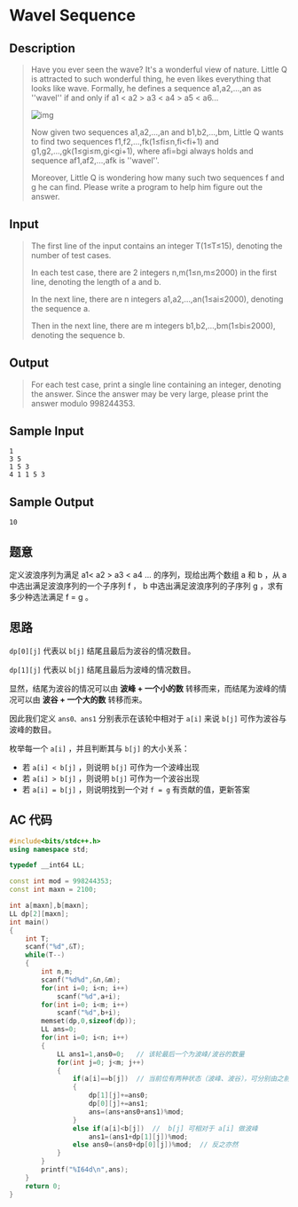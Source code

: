 # Wavel Sequence

## **Description**

> Have you ever seen the wave? It's a wonderful view of nature. Little Q is attracted to such wonderful thing, he even likes everything that looks like wave. Formally, he defines a sequence a1,a2,...,an as ''wavel'' if and only if a1 < a2 > a3 < a4 > a5 < a6...
>
> ![img](http://acm.hdu.edu.cn/data/images/C762-1012-1.jpg)
>
> Now given two sequences a1,a2,...,an and b1,b2,...,bm, Little Q wants to find two sequences f1,f2,...,fk(1≤fi≤n,fi<fi+1) and g1,g2,...,gk(1≤gi≤m,gi<gi+1), where afi=bgi always holds and sequence af1,af2,...,afk is ''wavel''.
>
> Moreover, Little Q is wondering how many such two sequences f and g he can find. Please write a program to help him figure out the answer.



## **Input**

> The first line of the input contains an integer T(1≤T≤15), denoting the number of test cases.
>
> In each test case, there are 2 integers n,m(1≤n,m≤2000) in the first line, denoting the length of a and b.
>
> In the next line, there are n integers a1,a2,...,an(1≤ai≤2000), denoting the sequence a.
>
> Then in the next line, there are m integers b1,b2,...,bm(1≤bi≤2000), denoting the sequence b.



## **Output**

> For each test case, print a single line containing an integer, denoting the answer. Since the answer may be very large, please print the answer modulo 998244353.



## **Sample Input**

    1
    3 5
    1 5 3
    4 1 1 5 3



## **Sample Output**

    10



## **题意**

定义波浪序列为满足 a1< a2 > a3 < a4 ... 的序列，现给出两个数组 a 和 b ，从 a 中选出满足波浪序列的一个子序列 f ， b 中选出满足波浪序列的子序列 g ，求有多少种选法满足 f = g 。



## **思路**

`dp[0][j]` 代表以 `b[j]` 结尾且最后为波谷的情况数目。

`dp[1][j]` 代表以 `b[j]` 结尾且最后为波峰的情况数目。

显然，结尾为波谷的情况可以由 **波峰 + 一个小的数** 转移而来，而结尾为波峰的情况可以由 **波谷 + 一个大的数** 转移而来。

因此我们定义 `ans0、ans1` 分别表示在该轮中相对于 `a[i]` 来说 `b[j]` 可作为波谷与波峰的数目。



枚举每一个 `a[i]` ，并且判断其与 `b[j]` 的大小关系：

- 若 `a[i] < b[j]` ，则说明 `b[j]` 可作为一个波峰出现
- 若 `a[i] > b[j]` ，则说明 `b[j]` 可作为一个波谷出现
- 若 `a[i] = b[j]` ，则说明找到一个对 `f = g` 有贡献的值，更新答案





## **AC 代码**

```cpp
#include<bits/stdc++.h>
using namespace std;

typedef __int64 LL;

const int mod = 998244353;
const int maxn = 2100;

int a[maxn],b[maxn];
LL dp[2][maxn];
int main()
{
    int T;
    scanf("%d",&T);
    while(T--)
    {
        int n,m;
        scanf("%d%d",&n,&m);
        for(int i=0; i<n; i++)
            scanf("%d",a+i);
        for(int i=0; i<m; i++)
            scanf("%d",b+i);
        memset(dp,0,sizeof(dp));
        LL ans=0;
        for(int i=0; i<n; i++)
        {
            LL ans1=1,ans0=0;   // 该轮最后一个为波峰/波谷的数量
            for(int j=0; j<m; j++)
            {
                if(a[i]==b[j])  // 当前位有两种状态（波峰、波谷），可分别由之前的波谷、波峰转移而来
                {
                    dp[1][j]+=ans0;
                    dp[0][j]+=ans1;
                    ans=(ans+ans0+ans1)%mod;
                }
                else if(a[i]<b[j])  //  b[j] 可相对于 a[i] 做波峰
                    ans1=(ans1+dp[1][j])%mod;
                else ans0=(ans0+dp[0][j])%mod;  // 反之亦然
            }
        }
        printf("%I64d\n",ans);
    }
    return 0;
}
```

